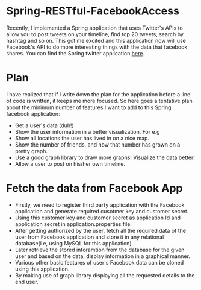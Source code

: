 # Spring-RESTful-FacebookAccess
Recently, I implemented a Spring application that uses Twitter's APIs to allow you to post tweets on your timeline, find top 20 tweets, search by hashtag and so on. This got me excited and this application now will use Facebook's API to do more interesting things with the data that facebook shares. You can find the Spring twitter application [here](https://github.com/sudhaverma/Spring-RESTtful-Twitter-Application).

# Plan 

I have realized that if I write down the plan for the application before a line of code is written, it keeps me more focused. So here goes a tentative plan about the minimum number of features I want to add to this Spring facebook application: 

* Get a user's data (duh!)
* Show the user information in a better visualization. For e.g 
* Show all locations the user has lived in on a nice map. 
* Show the number of friends, and how that number has grown on a pretty graph. 
* Use a good graph library to draw more graphs! Visualize the data better! 
* Allow a user to post on his/her own timeline. 

# Fetch the data from Facebook App
* Firstly, we need to register third party application with the Facebook application and generate required cusotmer key and customer secret.
* Using this customer key and customer secret as application Id and application secret in application.properties file.
* After getting authorized by the user, fetch all the required data of the user from Facebook application and store it in any relational database(i.e, using MySQL for this application).
* Later retrieve the stored inforamtion from the database for the given user and based on the data, display information in a graphical manner.
* Various other basic features of  user's Facebook data can be cloned using this application.
* By making use of graph library displaying all the requested details to the end user.
